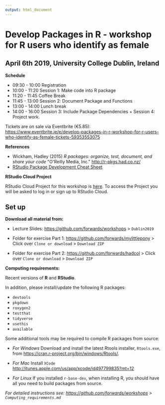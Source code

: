 ```yaml
---
output: html_document
---
```


# Develop Packages in R - workshop for R users who identify as female
## April 6th 2019, University College Dublin, Ireland

**Schedule**

- 09:30 - 10:00 Registration
- 10:00 - 11:20 Session 1: Make code into R package
- 11:20 - 11:45 Coffee Break
- 11:45 - 13:00 Session 2: Document Package and Functions
- 13:00 - 14:00 Lunch break
- 14:00 - 16:00 Session 3: Include Package Dependencies + Session 4: Project work.

Tickets are on sale via Eventbrite (€5.85): https://www.eventbrite.ie/e/develop-packages-in-r-workshop-for-r-users-who-identify-as-female-tickets-59353553075

**References**
- Wickham, Hadley (2015) *R packages: organize, test, document, and share your code* "O'Reilly Media, Inc." http://r-pkgs.had.co.nz/
- [RStudio Package Development Cheat Sheet](https://github.com/rstudio/cheatsheets/raw/master/package-development.pdf)

**RStudio Cloud Project**

RStudio Cloud Project for this workshop is [here](https://rstudio.cloud/spaces/14324/join?access_code=gVnAWglEBrDEb1FFoXuBfLitHpTr1%2FQ4dK4XIiCy). To access the Project you will be asked to log in or sign up to RStudio Cloud.

## Set up

**Download all material from:** 

- Lecture Slides: https://github.com/forwards/workshops > `Dublin2019`

- Folder for exercise Part 1: https://github.com/forwards/mylittlepony > Click over `Clone or download` > `Download ZIP`

- Folder for exercise Part 2: https://github.com/forwards/hadcol > Click over `Clone or download` > `Download ZIP`

**Computing requirements:**

Recent versions of **R** and **RStudio**.

In addition, please install/update the following R packages:

 - `devtools`
 - `pkgdown`
 - `roxygen2`
 - `testthat`
 - `tidyverse`
 - `usethis`
 - `available`

Some additional tools may be required to compile R packages from source:

- *For Windows* Download and install the latest Rtools installer, `Rtools.exe`, from  https://cran.r-project.org/bin/windows/Rtools/.

- *For Mac* Install `XCode` http://itunes.apple.com/us/app/xcode/id497799835?mt=12

- *For Linux* If you installed `r-base-dev`, when installing R, you should have all you need to build packages from source.

*For detailed instructions see: https://github.com/forwards/workshops > `Computing_requirements.md`*
